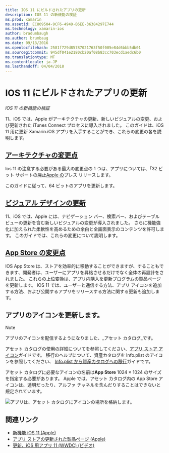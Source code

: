 ```yaml
---
title: IOS 11 にビルドされたアプリの更新
description: IOS 11 の新機能の検証
ms.prod: xamarin
ms.assetid: EC809504-9CF6-4949-B6EE-36384297E744
ms.technology: xamarin-ios
author: bradumbaugh
ms.author: brumbaug
ms.date: 09/13/2016
ms.openlocfilehash: 2581f729d85787021763f50f005e84d6bbb5db01
ms.sourcegitcommit: 945df041e2180cb20af08b83cc703ecd1aedc6b0
ms.translationtype: MT
ms.contentlocale: ja-JP
ms.lasthandoff: 04/04/2018
---
```

# <a name="updating-your-app-to-ios-11"></a>IOS 11 にビルドされたアプリの更新

_IOS 11 の新機能の検証_

11、iOS では、Apple がアーキテクチャの更新、新しいビジュアルの変更、および更新された iTunes Connect プロセスに導入されました。 このガイドは、iOS 11 用に更新 Xamarin.iOS アプリを入手することができ、これらの変更の各を説明します。

## <a name="architecture-changesarchitecture-changesmd"></a>[アーキテクチャの変更点](architecture-changes.md)

Ios 11 の注意する必要がある最大の変更点の 1 つは、アプリについては、「32 ビット サポートの廃止[Apple の](https://developer.apple.com/news/?id=06282017b)プレス リリースします。

このガイドに従って、64 ビットのアプリを更新します。

## <a name="visual-design-updatesvisual-designmd"></a>[ビジュアル デザインの更新](visual-design.md)

11、iOS では、Apple には、ナビゲーション バー、検索バー、およびテーブル ビューの更新を含む新しいビジュアルの変更が導入されました。 さらに機能強化に加えられた柔軟性を高めるための余白と全画面表示のコンテンツを許可します。 このガイドでは、これらの変更について説明します。

## <a name="app-store-changesapp-store-changesmd"></a>[App Store の変更点](app-store-changes.md)

IOS App Store は、ストアを効率的に移動することができますが、することもできます、開発者は、ユーザーにアプリを昇格させるだけでなく全体の再設計をされました。 これらの上位変換は、アプリ内購入を更新プログラムの製品ページを更新します。 iOS 11 では、ユーザーと通信する方法、アプリ アイコンを追加する方法、および公開するアプリをリリースする方法に関する更新も追加します。

## <a name="app-icon-updates"></a>アプリのアイコンを更新します。

> [!NOTE]
> アプリのアイコンを配信するようになりました、_アセット カタログ_です。 

アセット カタログの使用の詳細についてを参照してください、[アプリ ストア アイコン](~/ios/app-fundamentals/images-icons/app-store-icon.md)ガイドです。 移行のヘルプについて、資産カタログを Info.plist のアイコンを参照してください、 [Info.plist から資産カタログへの移行](~/ios/app-fundamentals/images-icons/app-icons.md)ガイドです。

アセット カタログに必要なアイコンの名前は**App Store** 1024 × 1024 のサイズを指定する必要があります。 Apple では、アセット カタログ内の App Store アイコンは、透明だったり、アルファ チャネルを含んだりすることはできないと規定されています。

![アプリは、アセット カタログにアイコンの場所を格納します。](images/image1.png)

## <a name="related-links"></a>関連リンク

- [新機能 iOS 11 (Apple)](https://developer.apple.com/ios/)
- [アプリ ストアの更新された製品ページ (Apple)](https://developer.apple.com/app-store/product-page/)
- [更新、iOS 用アプリ 11 (WWDC) (ビデオ)](https://developer.apple.com/videos/play/wwdc2017/204/)

